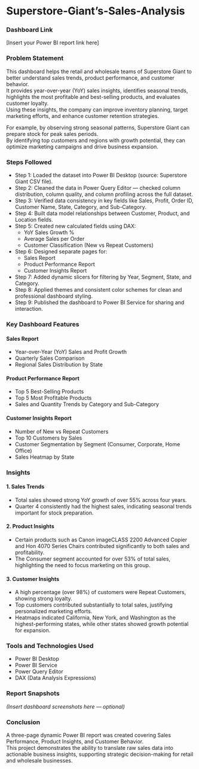 # Superstore-Giant’s-Sales-Analysis 

### Dashboard Link
[Insert your Power BI report link here]

### Problem Statement
This dashboard helps the retail and wholesale teams of Superstore Giant to better understand sales trends, product performance, and customer behavior.  
It provides year-over-year (YoY) sales insights, identifies seasonal trends, highlights the most profitable and best-selling products, and evaluates customer loyalty.  
Using these insights, the company can improve inventory planning, target marketing efforts, and enhance customer retention strategies.

For example, by observing strong seasonal patterns, Superstore Giant can prepare stock for peak sales periods.  
By identifying top customers and regions with growth potential, they can optimize marketing campaigns and drive business expansion.

### Steps Followed
- Step 1: Loaded the dataset into Power BI Desktop (source: Superstore Giant CSV file).
- Step 2: Cleaned the data in Power Query Editor — checked column distribution, column quality, and column profiling across the full dataset.
- Step 3: Verified data consistency in key fields like Sales, Profit, Order ID, Customer Name, State, Category, and Sub-Category.
- Step 4: Built data model relationships between Customer, Product, and Location fields.
- Step 5: Created new calculated fields using DAX:
  - YoY Sales Growth %
  - Average Sales per Order
  - Customer Classification (New vs Repeat Customers)
- Step 6: Designed separate pages for:
  - Sales Report
  - Product Performance Report
  - Customer Insights Report
- Step 7: Added dynamic slicers for filtering by Year, Segment, State, and Category.
- Step 8: Applied themes and consistent color schemes for clean and professional dashboard styling.
- Step 9: Published the dashboard to Power BI Service for sharing and interaction.

### Key Dashboard Features

#### Sales Report
- Year-over-Year (YoY) Sales and Profit Growth
- Quarterly Sales Comparison
- Regional Sales Distribution by State

#### Product Performance Report
- Top 5 Best-Selling Products
- Top 5 Most Profitable Products
- Sales and Quantity Trends by Category and Sub-Category

#### Customer Insights Report
- Number of New vs Repeat Customers
- Top 10 Customers by Sales
- Customer Segmentation by Segment (Consumer, Corporate, Home Office)
- Sales Heatmap by State

### Insights

#### 1. Sales Trends
- Total sales showed strong YoY growth of over 55% across four years.
- Quarter 4 consistently had the highest sales, indicating seasonal trends important for stock preparation.

#### 2. Product Insights
- Certain products such as Canon imageCLASS 2200 Advanced Copier and Hon 4070 Series Chairs contributed significantly to both sales and profitability.
- The Consumer segment accounted for over 53% of total sales, highlighting the need to focus marketing on this group.

#### 3. Customer Insights
- A high percentage (over 98%) of customers were Repeat Customers, showing strong loyalty.
- Top customers contributed substantially to total sales, justifying personalized marketing efforts.
- Heatmaps indicated California, New York, and Washington as the highest-performing states, while other states showed growth potential for expansion.

### Tools and Technologies Used
- Power BI Desktop
- Power BI Service
- Power Query Editor
- DAX (Data Analysis Expressions)

### Report Snapshots
*(Insert dashboard screenshots here — optional)*

### Conclusion
A three-page dynamic Power BI report was created covering Sales Performance, Product Insights, and Customer Behavior.  
This project demonstrates the ability to translate raw sales data into actionable business insights, supporting strategic decision-making for retail and wholesale businesses.
